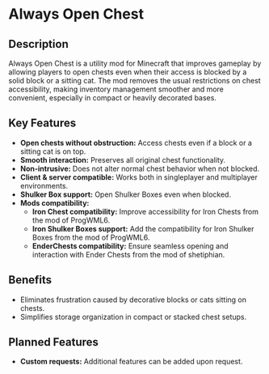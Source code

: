 # Always Open Chest

## Description

Always Open Chest is a utility mod for Minecraft that improves gameplay by allowing players to open chests even when their access is blocked by a solid block or a sitting cat. The mod removes the usual restrictions on chest accessibility, making inventory management smoother and more convenient, especially in compact or heavily decorated bases.

## Key Features

*   **Open chests without obstruction:** Access chests even if a block or a sitting cat is on top.
*   **Smooth interaction:** Preserves all original chest functionality.
*   **Non-intrusive:** Does not alter normal chest behavior when not blocked.
*   **Client & server compatible:** Works both in singleplayer and multiplayer environments.
*   **Shulker Box support:** Open Shulker Boxes even when blocked.
*   **Mods compatibility:**
    *   **Iron Chest compatibility:** Improve accessibility for Iron Chests from the mod of ProgWML6.
    *   **Iron Shulker Boxes support:** Add the compatibility for Iron Shulker Boxes from the mod of ProgWML6.
    *   **EnderChests compatibility:** Ensure seamless opening and interaction with Ender Chests from the mod of shetiphian.

## Benefits
*   Eliminates frustration caused by decorative blocks or cats sitting on chests.
*   Simplifies storage organization in compact or stacked chest setups.

## Planned Features
*   **Custom requests:** Additional features can be added upon request.
